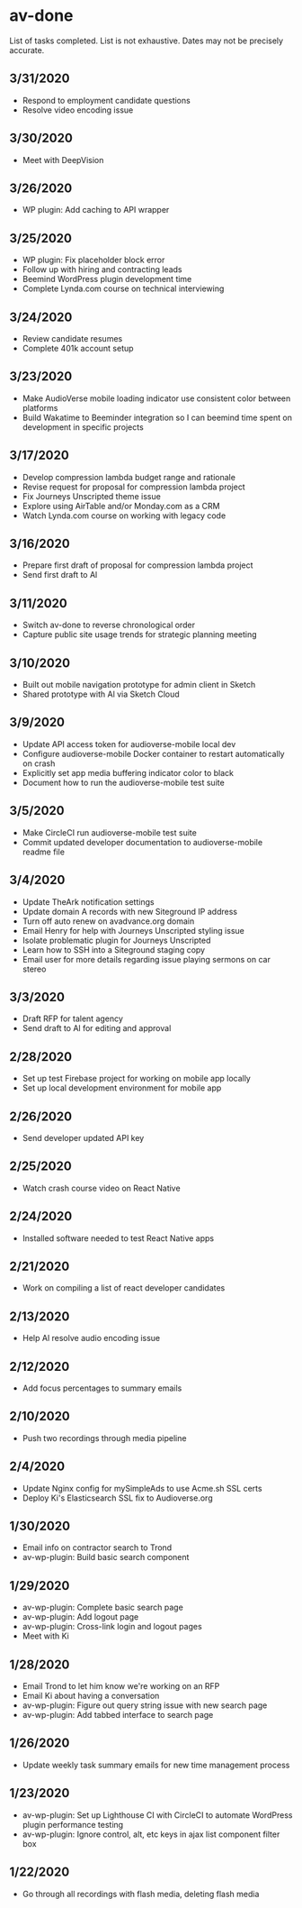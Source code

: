 # av-done

List of tasks completed. List is not exhaustive. Dates may not be precisely accurate.

## 3/31/2020

- Respond to employment candidate questions
- Resolve video encoding issue

## 3/30/2020

- Meet with DeepVision

## 3/26/2020

- WP plugin: Add caching to API wrapper

## 3/25/2020

- WP plugin: Fix placeholder block error
- Follow up with hiring and contracting leads
- Beemind WordPress plugin development time
- Complete Lynda.com course on technical interviewing

## 3/24/2020

- Review candidate resumes
- Complete 401k account setup

## 3/23/2020

- Make AudioVerse mobile loading indicator use consistent color between platforms
- Build Wakatime to Beeminder integration so I can beemind time spent on development in specific projects

## 3/17/2020

- Develop compression lambda budget range and rationale
- Revise request for proposal for compression lambda project
- Fix Journeys Unscripted theme issue
- Explore using AirTable and/or Monday.com as a CRM
- Watch Lynda.com course on working with legacy code

## 3/16/2020

- Prepare first draft of proposal for compression lambda project
- Send first draft to Al

## 3/11/2020

- Switch av-done to reverse chronological order
- Capture public site usage trends for strategic planning meeting

## 3/10/2020

- Built out mobile navigation prototype for admin client in Sketch
- Shared prototype with Al via Sketch Cloud

## 3/9/2020

- Update API access token for audioverse-mobile local dev
- Configure audioverse-mobile Docker container to restart automatically on crash
- Explicitly set app media buffering indicator color to black
- Document how to run the audioverse-mobile test suite

## 3/5/2020

- Make CircleCI run audioverse-mobile test suite
- Commit updated developer documentation to audioverse-mobile readme file

## 3/4/2020

- Update TheArk notification settings
- Update domain A records with new Siteground IP address
- Turn off auto renew on avadvance.org domain
- Email Henry for help with Journeys Unscripted styling issue
- Isolate problematic plugin for Journeys Unscripted
- Learn how to SSH into a Siteground staging copy
- Email user for more details regarding issue playing sermons on car stereo

## 3/3/2020

- Draft RFP for talent agency
- Send draft to Al for editing and approval

## 2/28/2020

- Set up test Firebase project for working on mobile app locally
- Set up local development environment for mobile app

## 2/26/2020

- Send developer updated API key

## 2/25/2020

- Watch crash course video on React Native

## 2/24/2020

- Installed software needed to test React Native apps

## 2/21/2020

- Work on compiling a list of react developer candidates

## 2/13/2020

- Help Al resolve audio encoding issue

## 2/12/2020

- Add focus percentages to summary emails

## 2/10/2020

- Push two recordings through media pipeline

## 2/4/2020

- Update Nginx config for mySimpleAds to use Acme.sh SSL certs
- Deploy Ki's Elasticsearch SSL fix to Audioverse.org

## 1/30/2020

- Email info on contractor search to Trond
- av-wp-plugin: Build basic search component

## 1/29/2020

- av-wp-plugin: Complete basic search page
- av-wp-plugin: Add logout page
- av-wp-plugin: Cross-link login and logout pages
- Meet with Ki

## 1/28/2020

- Email Trond to let him know we're working on an RFP
- Email Ki about having a conversation
- av-wp-plugin: Figure out query string issue with new search page
- av-wp-plugin: Add tabbed interface to search page

## 1/26/2020

- Update weekly task summary emails for new time management process

## 1/23/2020

- av-wp-plugin: Set up Lighthouse CI with CircleCI to automate WordPress plugin performance testing
- av-wp-plugin: Ignore control, alt, etc keys in ajax list component filter box

## 1/22/2020

- Go through all recordings with flash media, deleting flash media
